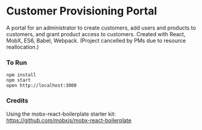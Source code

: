 Customer Provisioning Portal
=====================

A portal for an administrator to create customers, add users and products to customers, and grant product access to customers.
Created with React, MobX, ES6, Babel, Webpack. (Project cancelled by PMs due to resource reallocation.)


### To Run

```
npm install
npm start
open http://localhost:3000
```


### Credits

Using the mobx-react-boilerplate starter kit: https://github.com/mobxjs/mobx-react-boilerplate
